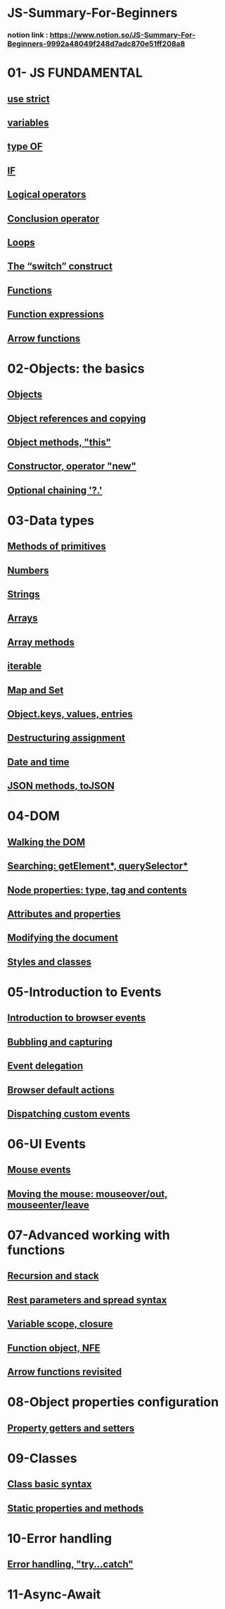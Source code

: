 # JS-Summary-For-Beginners
### notion link : https://www.notion.so/JS-Summary-For-Beginners-9992a48049f248d7adc870e51ff208a8

# 01- JS FUNDAMENTAL

## [use strict](https://www.notion.so/01-JS-FUNDAMENTAL-ad0881f9112e446287bc23379dbe9ffe)

## [variables](https://www.notion.so/01-JS-FUNDAMENTAL-ad0881f9112e446287bc23379dbe9ffe)

## [type OF](https://www.notion.so/01-JS-FUNDAMENTAL-ad0881f9112e446287bc23379dbe9ffe)

## [IF](https://www.notion.so/01-JS-FUNDAMENTAL-ad0881f9112e446287bc23379dbe9ffe)

## [Logical operators](https://www.notion.so/01-JS-FUNDAMENTAL-ad0881f9112e446287bc23379dbe9ffe)

## [Conclusion operator](https://www.notion.so/01-JS-FUNDAMENTAL-ad0881f9112e446287bc23379dbe9ffe)

## [Loops](https://www.notion.so/01-JS-FUNDAMENTAL-ad0881f9112e446287bc23379dbe9ffe)

## [The “switch” construct](https://www.notion.so/01-JS-FUNDAMENTAL-ad0881f9112e446287bc23379dbe9ffe)

## [Functions](https://www.notion.so/01-JS-FUNDAMENTAL-ad0881f9112e446287bc23379dbe9ffe)

## [Function expressions](https://www.notion.so/01-JS-FUNDAMENTAL-ad0881f9112e446287bc23379dbe9ffe)

## [Arrow functions](https://www.notion.so/01-JS-FUNDAMENTAL-ad0881f9112e446287bc23379dbe9ffe)

# 02-Objects: the basics

## [Objects](https://www.notion.so/02-Objects-the-basics-ee5a64525e32453c8bdb8393b2060a86)

## [Object references and copying](https://www.notion.so/02-Objects-the-basics-ee5a64525e32453c8bdb8393b2060a86)

## [Object methods, "this"](https://www.notion.so/02-Objects-the-basics-ee5a64525e32453c8bdb8393b2060a86)

## [Constructor, operator "new"](https://www.notion.so/02-Objects-the-basics-ee5a64525e32453c8bdb8393b2060a86)

## [Optional chaining '?.'](https://www.notion.so/02-Objects-the-basics-ee5a64525e32453c8bdb8393b2060a86)

# 03-Data types

## [Methods of primitives](https://www.notion.so/03-Data-types-289a5a4ebb1d4107bb113c76f8c724b4)

## [Numbers](https://www.notion.so/03-Data-types-289a5a4ebb1d4107bb113c76f8c724b4)

## [Strings](https://www.notion.so/03-Data-types-289a5a4ebb1d4107bb113c76f8c724b4)

## [Arrays](https://www.notion.so/03-Data-types-289a5a4ebb1d4107bb113c76f8c724b4)

## [Array methods](https://www.notion.so/03-Data-types-289a5a4ebb1d4107bb113c76f8c724b4)

## [iterable](https://www.notion.so/03-Data-types-289a5a4ebb1d4107bb113c76f8c724b4)

## [Map and Set](https://www.notion.so/03-Data-types-289a5a4ebb1d4107bb113c76f8c724b4)

## [Object.keys, values, entries](https://www.notion.so/03-Data-types-289a5a4ebb1d4107bb113c76f8c724b4)

## [Destructuring assignment](https://www.notion.so/03-Data-types-289a5a4ebb1d4107bb113c76f8c724b4)

## [Date and time](https://www.notion.so/03-Data-types-289a5a4ebb1d4107bb113c76f8c724b4)

## [JSON methods, toJSON](https://www.notion.so/03-Data-types-289a5a4ebb1d4107bb113c76f8c724b4)

# 04-DOM

## [Walking the DOM](https://www.notion.so/04-DOM-a88e5daee0e148c4ba1cf2431dde7e53)

## [Searching: getElement*, querySelector*](https://www.notion.so/04-DOM-a88e5daee0e148c4ba1cf2431dde7e53)

## [Node properties: type, tag and contents](https://www.notion.so/04-DOM-a88e5daee0e148c4ba1cf2431dde7e53)

## [Attributes and properties](https://www.notion.so/04-DOM-a88e5daee0e148c4ba1cf2431dde7e53)

## [Modifying the document](https://www.notion.so/04-DOM-a88e5daee0e148c4ba1cf2431dde7e53)

## [Styles and classes](https://www.notion.so/04-DOM-a88e5daee0e148c4ba1cf2431dde7e53)

# 05-Introduction to Events

## [Introduction to browser events](https://www.notion.so/05-Introduction-to-Events-38b11060f4e44d0aa5eb0d54eb155394)

## [Bubbling and capturing](https://www.notion.so/05-Introduction-to-Events-38b11060f4e44d0aa5eb0d54eb155394)

## [Event delegation](https://www.notion.so/05-Introduction-to-Events-38b11060f4e44d0aa5eb0d54eb155394)

## [Browser default actions](https://www.notion.so/05-Introduction-to-Events-38b11060f4e44d0aa5eb0d54eb155394)

## [Dispatching custom events](https://www.notion.so/05-Introduction-to-Events-38b11060f4e44d0aa5eb0d54eb155394)

# 06-UI Events

## [Mouse events](https://www.notion.so/06-UI-Events-39b26ec9964f404b82a6d39fcf2af2bf)

## [Moving the mouse: mouseover/out, mouseenter/leave](https://www.notion.so/06-UI-Events-39b26ec9964f404b82a6d39fcf2af2bf)

# 07-Advanced working with functions

## [Recursion and stack](https://www.notion.so/07-Advanced-working-with-functions-778bf76ba1aa4f09add60a858efd8797)

## [Rest parameters and spread syntax](https://www.notion.so/07-Advanced-working-with-functions-778bf76ba1aa4f09add60a858efd8797)

## [Variable scope, closure](https://www.notion.so/07-Advanced-working-with-functions-778bf76ba1aa4f09add60a858efd8797)

## [Function object, NFE](https://www.notion.so/07-Advanced-working-with-functions-778bf76ba1aa4f09add60a858efd8797)

## [Arrow functions revisited](https://www.notion.so/07-Advanced-working-with-functions-778bf76ba1aa4f09add60a858efd8797)

# 08-Object properties configuration

## [Property getters and setters](https://www.notion.so/08-Object-properties-configuration-6235477622e945ea8556fceec710a82e)

# 09-Classes

## [Class basic syntax](https://www.notion.so/09-Classes-28fd88f932ff4f32a48e05c512a9244d)

## [Static properties and methods](https://www.notion.so/09-Classes-28fd88f932ff4f32a48e05c512a9244d)

# 10-Error handling

## [Error handling, "try...catch"](https://www.notion.so/10-Error-handling-e9f8918fb9f8467993e7ed2d4751f76c)


# 11-Async-Await